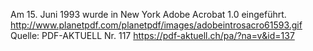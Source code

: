 Am 15. Juni 1993 wurde in New York Adobe Acrobat 1.0 eingeführt. http://www.planetpdf.com/planetpdf/images/adobeintrosacro61593.gif Quelle: PDF-AKTUELL Nr. 117 https://pdf-aktuell.ch/pa/?na=v&id=137
